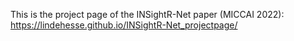 This is the project page of the INSightR-Net paper (MICCAI 2022): https://lindehesse.github.io/INSightR-Net_projectpage/

